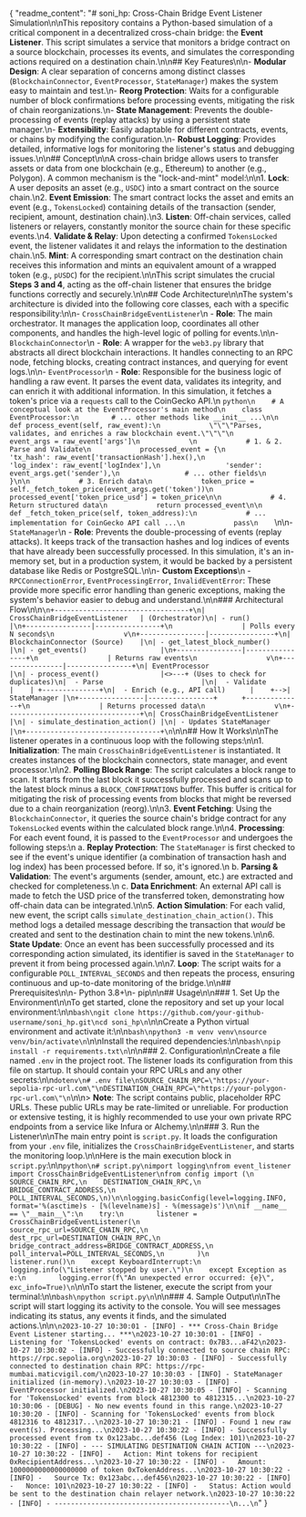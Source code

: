 {
  "readme_content": "# soni_hp: Cross-Chain Bridge Event Listener Simulation\n\nThis repository contains a Python-based simulation of a critical component in a decentralized cross-chain bridge: the **Event Listener**. This script simulates a service that monitors a bridge contract on a source blockchain, processes its events, and simulates the corresponding actions required on a destination chain.\n\n## Key Features\n\n-   **Modular Design**: A clear separation of concerns among distinct classes (`BlockchainConnector`, `EventProcessor`, `StateManager`) makes the system easy to maintain and test.\n-   **Reorg Protection**: Waits for a configurable number of block confirmations before processing events, mitigating the risk of chain reorganizations.\n-   **State Management**: Prevents the double-processing of events (replay attacks) by using a persistent state manager.\n-   **Extensibility**: Easily adaptable for different contracts, events, or chains by modifying the configuration.\n-   **Robust Logging**: Provides detailed, informative logs for monitoring the listener's status and debugging issues.\n\n## Concept\n\nA cross-chain bridge allows users to transfer assets or data from one blockchain (e.g., Ethereum) to another (e.g., Polygon). A common mechanism is the \"lock-and-mint\" model:\n\n1.  **Lock**: A user deposits an asset (e.g., `USDC`) into a smart contract on the source chain.\n2.  **Event Emission**: The smart contract locks the asset and emits an event (e.g., `TokensLocked`) containing details of the transaction (sender, recipient, amount, destination chain).\n3.  **Listen**: Off-chain services, called listeners or relayers, constantly monitor the source chain for these specific events.\n4.  **Validate & Relay**: Upon detecting a confirmed `TokensLocked` event, the listener validates it and relays the information to the destination chain.\n5.  **Mint**: A corresponding smart contract on the destination chain receives this information and mints an equivalent amount of a wrapped token (e.g., `pUSDC`) for the recipient.\n\nThis script simulates the crucial **Steps 3 and 4**, acting as the off-chain listener that ensures the bridge functions correctly and securely.\n\n## Code Architecture\n\nThe system's architecture is divided into the following core classes, each with a specific responsibility:\n\n-   `CrossChainBridgeEventListener`\n    -   **Role**: The main orchestrator. It manages the application loop, coordinates all other components, and handles the high-level logic of polling for events.\n\n-   `BlockchainConnector`\n    -   **Role**: A wrapper for the `web3.py` library that abstracts all direct blockchain interactions. It handles connecting to an RPC node, fetching blocks, creating contract instances, and querying for event logs.\n\n-   `EventProcessor`\n    -   **Role**: Responsible for the business logic of handling a raw event. It parses the event data, validates its integrity, and can enrich it with additional information. In this simulation, it fetches a token's price via a `requests` call to the CoinGecko API.\n    ```python\n    # A conceptual look at the EventProcessor's main method\n    class EventProcessor:\n        # ... other methods like __init__ ...\n\n        def process_event(self, raw_event):\n            \"\"\"Parses, validates, and enriches a raw blockchain event.\"\"\"\n            event_args = raw_event['args']\n            \n            # 1. & 2. Parse and Validate\n            processed_event = {\n                'tx_hash': raw_event['transactionHash'].hex(),\n                'log_index': raw_event['logIndex'],\n                'sender': event_args.get('sender'),\n                # ... other fields\n            }\n\n            # 3. Enrich data\n            token_price = self._fetch_token_price(event_args.get('token'))\n            processed_event['token_price_usd'] = token_price\n\n            # 4. Return structured data\n            return processed_event\n\n        def _fetch_token_price(self, token_address):\n            # ... implementation for CoinGecko API call ...\n            pass\n    ```\n\n-   `StateManager`\n    -   **Role**: Prevents the double-processing of events (replay attacks). It keeps track of the transaction hashes and log indices of events that have already been successfully processed. In this simulation, it's an in-memory set, but in a production system, it would be backed by a persistent database like Redis or PostgreSQL.\n\n-   **Custom Exceptions**\n    -   `RPCConnectionError`, `EventProcessingError`, `InvalidEventError`: These provide more specific error handling than generic exceptions, making the system's behavior easier to debug and understand.\n\n### Architectural Flow\n\n```\n+---------------------------------+\n| CrossChainBridgeEventListener   | (Orchestrator)\n| - run()                         |\n+----------------|----------------+\n                 | Polls every N seconds\n                 v\n+----------------|----------------+\n| BlockchainConnector (Source)    |\n| - get_latest_block_number()     |\n| - get_events()                  |\n+----------------|----------------+\n                 | Returns raw events\n                 v\n+----------------|----------------+\n| EventProcessor                  |\n| - process_event()               |<>---+ (Uses to check for duplicates)\n|  - Parse                        |\n|  - Validate                     |    | +--------------+\n|  - Enrich (e.g., API call)      |    +-->| StateManager |\n+----------------|----------------+      +--------------+\n                 | Returns processed data\n                 v\n+---------------------------------+\n| CrossChainBridgeEventListener   |\n| - simulate_destination_action() |\n| - Updates StateManager          |\n+---------------------------------+\n```\n\n## How It Works\n\nThe listener operates in a continuous loop with the following steps:\n\n1.  **Initialization**: The main `CrossChainBridgeEventListener` is instantiated. It creates instances of the blockchain connectors, state manager, and event processor.\n\n2.  **Polling Block Range**: The script calculates a block range to scan. It starts from the last block it successfully processed and scans up to the latest block minus a `BLOCK_CONFIRMATIONS` buffer. This buffer is critical for mitigating the risk of processing events from blocks that might be reversed due to a chain reorganization (reorg).\n\n3.  **Event Fetching**: Using the `BlockchainConnector`, it queries the source chain's bridge contract for any `TokensLocked` events within the calculated block range.\n\n4.  **Processing**: For each event found, it is passed to the `EventProcessor` and undergoes the following steps:\n    a.  **Replay Protection**: The `StateManager` is first checked to see if the event's unique identifier (a combination of transaction hash and log index) has been processed before. If so, it's ignored.\n    b.  **Parsing & Validation**: The event's arguments (sender, amount, etc.) are extracted and checked for completeness.\n    c.  **Data Enrichment**: An external API call is made to fetch the USD price of the transferred token, demonstrating how off-chain data can be integrated.\n\n5.  **Action Simulation**: For each valid, new event, the script calls `simulate_destination_chain_action()`. This method logs a detailed message describing the transaction that *would* be created and sent to the destination chain to mint the new tokens.\n\n6.  **State Update**: Once an event has been successfully processed and its corresponding action simulated, its identifier is saved in the `StateManager` to prevent it from being processed again.\n\n7.  **Loop**: The script waits for a configurable `POLL_INTERVAL_SECONDS` and then repeats the process, ensuring continuous and up-to-date monitoring of the bridge.\n\n## Prerequisites\n\n- Python 3.8+\n- pip\n\n## Usage\n\n### 1. Set Up the Environment\n\nTo get started, clone the repository and set up your local environment:\n\n```bash\ngit clone https://github.com/your-github-username/soni_hp.git\ncd soni_hp\n```\n\nCreate a Python virtual environment and activate it:\n\n```bash\npython3 -m venv venv\nsource venv/bin/activate\n```\n\nInstall the required dependencies:\n\n```bash\npip install -r requirements.txt\n```\n\n### 2. Configuration\n\nCreate a file named `.env` in the project root. The listener loads its configuration from this file on startup. It should contain your RPC URLs and any other secrets:\n\n```dotenv\n# .env file\nSOURCE_CHAIN_RPC=\"https://your-sepolia-rpc-url.com\"\nDESTINATION_CHAIN_RPC=\"https://your-polygon-rpc-url.com\"\n```\n\n> **Note**: The script contains public, placeholder RPC URLs. These public URLs may be rate-limited or unreliable. For production or extensive testing, it is highly recommended to use your own private RPC endpoints from a service like Infura or Alchemy.\n\n### 3. Run the Listener\n\nThe main entry point is `script.py`. It loads the configuration from your `.env` file, initializes the `CrossChainBridgeEventListener`, and starts the monitoring loop.\n\nHere is the main execution block in `script.py`:\n\n```python\n# script.py\nimport logging\nfrom event_listener import CrossChainBridgeEventListener\nfrom config import (\n    SOURCE_CHAIN_RPC,\n    DESTINATION_CHAIN_RPC,\n    BRIDGE_CONTRACT_ADDRESS,\n    POLL_INTERVAL_SECONDS,\n)\n\nlogging.basicConfig(level=logging.INFO, format='%(asctime)s - [%(levelname)s] - %(message)s')\n\nif __name__ == \"__main__\":\n    try:\n        listener = CrossChainBridgeEventListener(\n            source_rpc_url=SOURCE_CHAIN_RPC,\n            dest_rpc_url=DESTINATION_CHAIN_RPC,\n            bridge_contract_address=BRIDGE_CONTRACT_ADDRESS,\n            poll_interval=POLL_INTERVAL_SECONDS,\n        )\n        listener.run()\n    except KeyboardInterrupt:\n        logging.info(\"Listener stopped by user.\")\n    except Exception as e:\n        logging.error(f\"An unexpected error occurred: {e}\", exc_info=True)\n```\n\nTo start the listener, execute the script from your terminal:\n\n```bash\npython script.py\n```\n\n### 4. Sample Output\n\nThe script will start logging its activity to the console. You will see messages indicating its status, any events it finds, and the simulated actions.\n\n```\n2023-10-27 10:30:01 - [INFO] - *** Cross-Chain Bridge Event Listener starting... ***\n2023-10-27 10:30:01 - [INFO] - Listening for 'TokensLocked' events on contract: 0x7B3...aF42\n2023-10-27 10:30:02 - [INFO] - Successfully connected to source chain RPC: https://rpc.sepolia.org\n2023-10-27 10:30:03 - [INFO] - Successfully connected to destination chain RPC: https://rpc-mumbai.maticvigil.com/\n2023-10-27 10:30:03 - [INFO] - StateManager initialized (in-memory).\n2023-10-27 10:30:03 - [INFO] - EventProcessor initialized.\n2023-10-27 10:30:05 - [INFO] - Scanning for 'TokensLocked' events from block 4812300 to 4812315...\n2023-10-27 10:30:06 - [DEBUG] - No new events found in this range.\n2023-10-27 10:30:20 - [INFO] - Scanning for 'TokensLocked' events from block 4812316 to 4812317...\n2023-10-27 10:30:21 - [INFO] - Found 1 new raw event(s). Processing...\n2023-10-27 10:30:22 - [INFO] - Successfully processed event from tx 0x123abc...def456 (Log Index: 101)\n2023-10-27 10:30:22 - [INFO] - --- SIMULATING DESTINATION CHAIN ACTION ---\n2023-10-27 10:30:22 - [INFO] -   Action: Mint tokens for recipient 0xRecipientAddress...\n2023-10-27 10:30:22 - [INFO] -   Amount: 1000000000000000000 of token 0xTokenAddress...\n2023-10-27 10:30:22 - [INFO] -   Source Tx: 0x123abc...def456\n2023-10-27 10:30:22 - [INFO] -   Nonce: 101\n2023-10-27 10:30:22 - [INFO] -   Status: Action would be sent to the destination chain relayer network.\n2023-10-27 10:30:22 - [INFO] - -------------------------------------------\n...\n```"
}